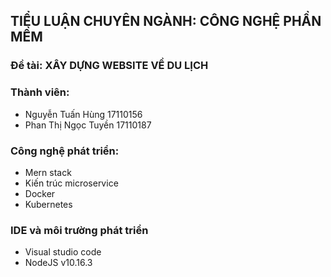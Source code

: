 
## TIỂU LUẬN CHUYÊN NGÀNH: CÔNG NGHỆ PHẦN MỀM 
### Đề tài: XÂY DỰNG WEBSITE VỀ DU LỊCH
### Thành viên: 
* Nguyễn Tuấn Hùng 17110156 
* Phan Thị Ngọc Tuyền 17110187
### Công nghệ phát triển:
  * Mern stack
  * Kiến trúc microservice
  * Docker
  * Kubernetes
### IDE và môi trường phát triển
  * Visual studio code
  * NodeJS v10.16.3
 
